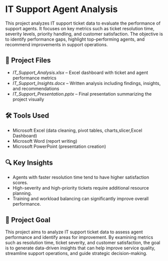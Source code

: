  # IT Support Agent Analysis

This project analyzes IT support ticket data to evaluate the performance of support agents. It focuses on key metrics such as ticket resolution time, severity levels, priority handling, and customer satisfaction. The objective is to identify performance gaps, highlight top-performing agents, and recommend improvements in support operations.

## 📁 Project Files

- *IT_Support_Analysis.xlsx* – Excel dashboard with ticket and agent performance metrics
- *IT_Support_Insights.docx* – Written analysis including findings, insights, and recommendations
- *IT_Support_Presentation.pptx* – Final presentation summarizing the project visually

## 🛠 Tools Used

- Microsoft Excel (data cleaning, pivot tables, charts,slicer,Excel Dashboard)
- Microsoft Word (report writing)
- Microsoft PowerPoint (presentation creation)

## 🔍 Key Insights

- Agents with faster resolution time tend to have higher satisfaction scores.
- High-severity and high-priority tickets require additional resource planning.
- Training and workload balancing can significantly improve overall performance.

## 📌 Project Goal

This project aims to analyze IT support ticket data to assess agent performance and identify areas for improvement. By examining metrics such as resolution time, ticket severity, and customer satisfaction, the goal is to generate data-driven insights that can help improve service quality, streamline support operations, and guide strategic decision-making.
